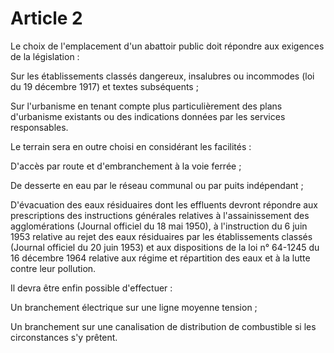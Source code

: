 # Article 2

Le choix de l'emplacement d'un abattoir public doit répondre aux exigences de la législation :

Sur les établissements classés dangereux, insalubres ou incommodes (loi du 19 décembre 1917) et textes subséquents ;

Sur l'urbanisme en tenant compte plus particulièrement des plans d'urbanisme existants ou des indications données par les services responsables.

Le terrain sera en outre choisi en considérant les facilités :

D'accès par route et d'embranchement à la voie ferrée ;

De desserte en eau par le réseau communal ou par puits indépendant ;

D'évacuation des eaux résiduaires dont les effluents devront répondre aux prescriptions des instructions générales relatives à l'assainissement des agglomérations (Journal officiel du 18 mai 1950), à l'instruction du 6 juin 1953 relative au rejet des eaux résiduaires par les établissements classés (Journal officiel du 20 juin 1953) et aux dispositions de la loi n° 64-1245 du 16 décembre 1964 relative aux régime et répartition des eaux et à la lutte contre leur pollution.

Il devra être enfin possible d'effectuer :

Un branchement électrique sur une ligne moyenne tension ;

Un branchement sur une canalisation de distribution de combustible si les circonstances s'y prêtent.
